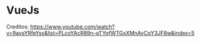 # VueJs
Creditos: https://www.youtube.com/watch?v=9avsYRfeYss&list=PLcoYAcR89n-qTYqfWTGxXMnAvCqY3JF8w&index=5
